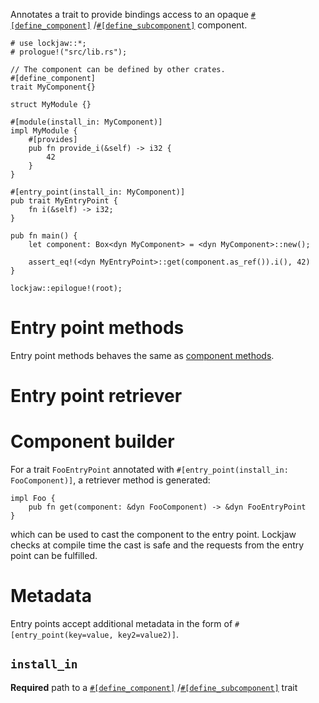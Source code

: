 Annotates a trait to provide bindings access to an opaque [`#[define_component]`](define_component)
/[`#[define_subcomponent]`](define_subcomponent) component.

```
# use lockjaw::*;
# prologue!("src/lib.rs");

// The component can be defined by other crates.
#[define_component]
trait MyComponent{}

struct MyModule {}

#[module(install_in: MyComponent)]
impl MyModule {
    #[provides]
    pub fn provide_i(&self) -> i32 {
        42
    }
}

#[entry_point(install_in: MyComponent)]
pub trait MyEntryPoint {
    fn i(&self) -> i32;
}

pub fn main() {
    let component: Box<dyn MyComponent> = <dyn MyComponent>::new();

    assert_eq!(<dyn MyEntryPoint>::get(component.as_ref()).i(), 42)
}

lockjaw::epilogue!(root);
```

# Entry point methods

Entry point methods behaves the same as [component methods](component#component-methods).

# Entry point retriever

# Component builder

For a trait `FooEntryPoint` annotated with `#[entry_point(install_in: FooComponent)]`, a retriever
method is generated:

```ignore
impl Foo {
    pub fn get(component: &dyn FooComponent) -> &dyn FooEntryPoint
}
```

which can be used to cast the component to the entry point. Lockjaw checks at compile time the cast
is safe and the requests from the entry point can be fulfilled.

# Metadata

Entry points accept additional metadata in the form of `#[entry_point(key=value, key2=value2)]`.

## `install_in`

**Required** path to a [`#[define_component]`](define_component)
/[`#[define_subcomponent]`](define_subcomponent) trait